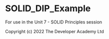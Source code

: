 # SOLID_DIP_Example

For use in the Unit 7 - SOLID Principles session

Copyright (c) 2022 The Developer Academy Ltd
